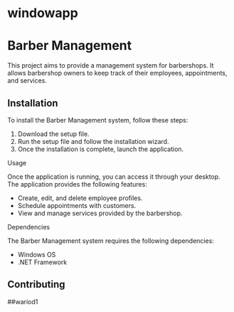 # windowapp
# Barber Management

This project aims to provide a management system for barbershops. It allows barbershop owners to keep track of their employees, appointments, and services. 

## Installation

To install the Barber Management system, follow these steps:

1. Download the setup file.
2. Run the setup file and follow the installation wizard.
3. Once the installation is complete, launch the application.

Usage

Once the application is running, you can access it through your desktop. The application provides the following features:

- Create, edit, and delete employee profiles.
- Schedule appointments with customers.
- View and manage services provided by the barbershop.

 Dependencies

The Barber Management system requires the following dependencies:

- Windows OS
- .NET Framework

## Contributing

##wariod1
